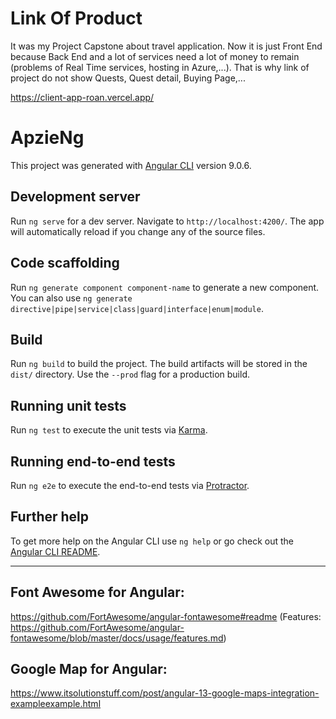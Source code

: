 # Link Of Product
It was my Project Capstone about travel application. Now it is just Front End because Back End and a lot of services need a lot of money to remain (problems of Real Time services, hosting in Azure,...). That is why link of project do not show Quests, Quest detail, Buying Page,...

https://client-app-roan.vercel.app/

# ApzieNg

This project was generated with [Angular CLI](https://github.com/angular/angular-cli) version 9.0.6.

## Development server

Run `ng serve` for a dev server. Navigate to `http://localhost:4200/`. The app will automatically reload if you change any of the source files.

## Code scaffolding

Run `ng generate component component-name` to generate a new component. You can also use `ng generate directive|pipe|service|class|guard|interface|enum|module`.

## Build

Run `ng build` to build the project. The build artifacts will be stored in the `dist/` directory. Use the `--prod` flag for a production build.

## Running unit tests

Run `ng test` to execute the unit tests via [Karma](https://karma-runner.github.io).

## Running end-to-end tests

Run `ng e2e` to execute the end-to-end tests via [Protractor](http://www.protractortest.org/).

## Further help

To get more help on the Angular CLI use `ng help` or go check out the [Angular CLI README](https://github.com/angular/angular-cli/blob/master/README.md).

--------------------------------------------------------
## Font Awesome for Angular: 

https://github.com/FortAwesome/angular-fontawesome#readme 
(Features: https://github.com/FortAwesome/angular-fontawesome/blob/master/docs/usage/features.md)

## Google Map for Angular: 

https://www.itsolutionstuff.com/post/angular-13-google-maps-integration-exampleexample.html

